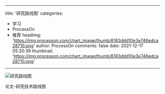 
---
title: '研究路线图'
categories: 
 - 学习
 - ProcessOn
 - 推荐
headimg: 'https://img.processon.com/chart_image/thumb/6163ddd10e3e746edca28710.png'
author: ProcessOn
comments: false
date: 2021-12-17 05:20:39
thumbnail: 'https://img.processon.com/chart_image/thumb/6163ddd10e3e746edca28710.png'
---

<div>   
<img class="thumb" alt="研究路线图" src="https://img.processon.com/chart_image/thumb/6163ddd10e3e746edca28710.png" referrerpolicy="no-referrer">
<p>论文-研究技术路线图</p>  
</div>
            